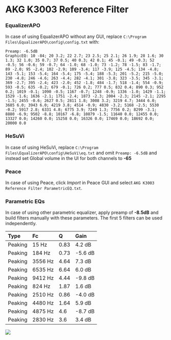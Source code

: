 # AKG K3003 Reference Filter

### EqualizerAPO
In case of using EqualizerAPO without any GUI, replace `C:\Program Files\EqualizerAPO\config\config.txt`
with:
```
Preamp: -6.5dB
GraphicEQ: 10 -84; 20 3.2; 22 2.7; 23 2.5; 25 2.1; 26 1.9; 28 1.6; 30 1.3; 32 1.0; 35 0.7; 37 0.5; 40 0.3; 42 0.1; 45 -0.1; 49 -0.3; 52 -0.5; 56 -0.6; 59 -0.7; 64 -1.0; 68 -1.0; 73 -1.2; 78 -1.5; 83 -1.7; 89 -2.0; 95 -2.4; 102 -2.9; 109 -3.4; 117 -3.9; 125 -4.5; 134 -4.8; 143 -5.1; 153 -5.4; 164 -5.4; 175 -5.4; 188 -5.3; 201 -5.2; 215 -5.0; 230 -4.8; 246 -4.6; 263 -4.4; 282 -4.1; 301 -3.8; 323 -3.5; 345 -3.1; 369 -2.7; 395 -2.4; 423 -2.0; 452 -1.8; 484 -1.7; 518 -1.4; 554 -0.9; 593 -0.5; 635 -0.2; 679 -0.1; 726 0.2; 777 0.5; 832 0.4; 890 0.3; 952 0.2; 1019 -0.1; 1090 -0.5; 1167 -0.7; 1248 -0.9; 1336 -1.0; 1429 -1.1; 1529 -1.6; 1636 -2.1; 1751 -2.4; 1873 -2.3; 2004 -2.3; 2145 -2.1; 2295 -1.5; 2455 -0.6; 2627 0.5; 2811 1.8; 3008 3.2; 3219 4.7; 3444 6.0; 3685 6.0; 3943 6.0; 4219 3.8; 4514 -0.9; 4830 -3.2; 5168 -2.5; 5530 -0.2; 5917 2.8; 6331 4.8; 6775 3.9; 7249 1.3; 7756 0.2; 8299 -3.1; 8880 -6.9; 9502 -8.8; 10167 -6.8; 10879 -1.5; 11640 0.0; 12455 0.0; 13327 0.0; 14260 0.0; 15258 0.0; 16326 0.0; 17469 0.0; 18692 0.0; 20000 0.0
```

### HeSuVi
In case of using HeSuVi, replace `C:\Program Files\EqualizerAPO\config\HeSuVi\eq.txt` and omit `Preamp:
-6.5dB` and instead set Global volume in the UI for both channels to **-65**

### Peace
In case of using Peace, click *Import* in Peace GUI and select `AKG K3003 Reference Filter ParametricEQ.txt`.

### Parametric EQs
In case of using other parametric equalizer, apply preamp of **-8.5dB** and build filters manually with
these parameters. The first 5 filters can be used independently.

| Type    | Fc      |    Q | Gain    |
|:--------|:--------|:-----|:--------|
| Peaking | 15 Hz   | 0.83 | 4.2 dB  |
| Peaking | 184 Hz  | 0.73 | -5.6 dB |
| Peaking | 3556 Hz | 4.64 | 7.3 dB  |
| Peaking | 6535 Hz | 6.64 | 6.0 dB  |
| Peaking | 9412 Hz | 4.44 | -9.8 dB |
| Peaking | 824 Hz  | 1.87 | 1.6 dB  |
| Peaking | 2510 Hz | 0.86 | -4.0 dB |
| Peaking | 4480 Hz | 1.64 | 5.9 dB  |
| Peaking | 4875 Hz | 4.6  | -8.7 dB |
| Peaking | 2830 Hz | 3.6  | 3.4 dB  |

![](https://raw.githubusercontent.com/jaakkopasanen/AutoEq/master/results/headphonecom/sbaf-serious/AKG%20K3003%20Reference%20Filter/AKG%20K3003%20Reference%20Filter.png)